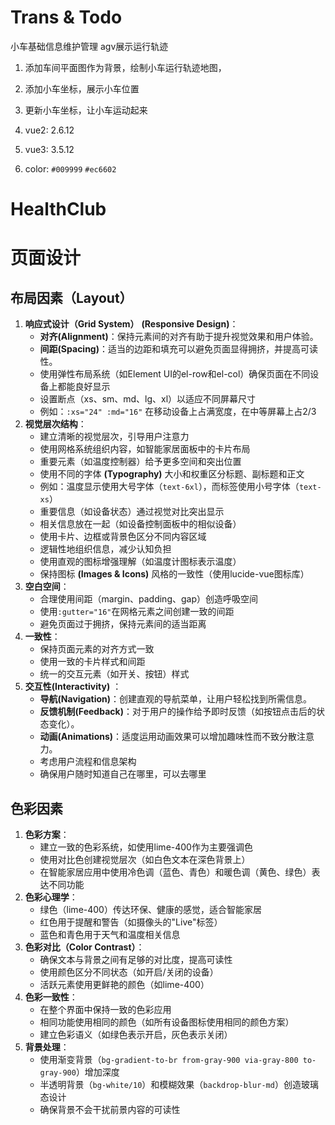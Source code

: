 # Trans & Todo


小车基础信息维护管理
agv展示运行轨迹
1. 添加车间平面图作为背景，绘制小车运行轨迹地图，
2. 添加小车坐标，展示小车位置
3. 更新小车坐标，让小车运动起来


1. vue2: 2.6.12
2. vue3: 3.5.12
3. color: `#009999`  `#ec6602`

# HealthClub


# 页面设计

## 布局因素（Layout）

1. **响应式设计（Grid System）**  **(Responsive Design)**：
	- **对齐(Alignment)**：保持元素间的对齐有助于提升视觉效果和用户体验。
	- **间距(Spacing)**：适当的边距和填充可以避免页面显得拥挤，并提高可读性。
	- 使用弹性布局系统（如Element UI的el-row和el-col）确保页面在不同设备上都能良好显示
	- 设置断点（xs、sm、md、lg、xl）以适应不同屏幕尺寸
	- 例如：`:xs="24" :md="16"` 在移动设备上占满宽度，在中等屏幕上占2/3
2. **视觉层次结构**：
	- 建立清晰的视觉层次，引导用户注意力
	- 使用网格系统组织内容，如智能家居面板中的卡片布局
	- 重要元素（如温度控制器）给予更多空间和突出位置
	- 使用不同的字体 **(Typography)** 大小和权重区分标题、副标题和正文
	- 例如：温度显示使用大号字体（`text-6xl`），而标签使用小号字体（`text-xs`）
	- 重要信息（如设备状态）通过视觉对比突出显示
	- 相关信息放在一起（如设备控制面板中的相似设备）
	- 使用卡片、边框或背景色区分不同内容区域
	- 逻辑性地组织信息，减少认知负担
	- 使用直观的图标增强理解（如温度计图标表示温度）
	- 保持图标 **(Images & Icons)** 风格的一致性（使用lucide-vue图标库）
3. **空白空间**：
	- 合理使用间距（margin、padding、gap）创造呼吸空间
	- 使用`:gutter="16"`在网格元素之间创建一致的间距
	- 避免页面过于拥挤，保持元素间的适当距离
4. **一致性**：
	- 保持页面元素的对齐方式一致
	- 使用一致的卡片样式和间距
	- 统一的交互元素（如开关、按钮）样式
5. **交互性(Interactivity)** ：
	- **导航(Navigation)**：创建直观的导航菜单，让用户轻松找到所需信息。
	- **反馈机制(Feedback)**：对于用户的操作给予即时反馈（如按钮点击后的状态变化）。
	- **动画(Animations)**：适度运用动画效果可以增加趣味性而不致分散注意力。
	- 考虑用户流程和信息架构
	- 确保用户随时知道自己在哪里，可以去哪里
## 色彩因素

1. **色彩方案**：
	- 建立一致的色彩系统，如使用lime-400作为主要强调色
	- 使用对比色创建视觉层次（如白色文本在深色背景上）
	- 在智能家居应用中使用冷色调（蓝色、青色）和暖色调（黄色、绿色）表达不同功能
2. **色彩心理学**：
	- 绿色（lime-400）传达环保、健康的感觉，适合智能家居
	- 红色用于提醒和警告（如摄像头的"Live"标签）
	- 蓝色和青色用于天气和温度相关信息
3. **色彩对比（Color Contrast）**：
	- 确保文本与背景之间有足够的对比度，提高可读性
	- 使用颜色区分不同状态（如开启/关闭的设备）
	- 活跃元素使用更鲜艳的颜色（如lime-400）
4. **色彩一致性**：
	- 在整个界面中保持一致的色彩应用
	- 相同功能使用相同的颜色（如所有设备图标使用相同的颜色方案）
	- 建立色彩语义（如绿色表示开启，灰色表示关闭）
5. **背景处理**：
	- 使用渐变背景（`bg-gradient-to-br from-gray-900 via-gray-800 to-gray-900`）增加深度
	- 半透明背景（`bg-white/10`）和模糊效果（`backdrop-blur-md`）创造玻璃态设计
	- 确保背景不会干扰前景内容的可读性
